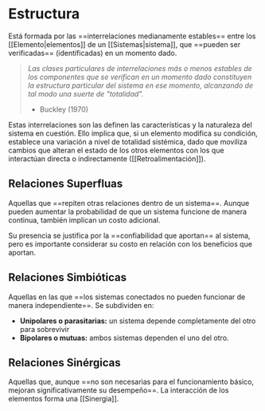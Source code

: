 # Estructura

Está formada por las ==interrelaciones medianamente estables== entre los [[Elemento|elementos]] de un [[Sistemas|sistema]], que ==pueden ser verificadas== (identificadas) en un momento dado. 

> *Las clases particulares de interrelaciones más o menos estables de los componentes que se verifican en un momento dado constituyen la estructura particular del sistema en ese momento, alcanzando de tal modo una suerte de "totalidad".*
> 
> - Buckley (1970)

Estas interrelaciones son las definen las características y la naturaleza del sistema en cuestión. Ello implica que, si un elemento modifica su condición, establece una variación a nivel de totalidad sistémica, dado que moviliza cambios que alteran el estado de los otros elementos con los que interactúan directa o indirectamente ([[Retroalimentación]]).

## Relaciones Superfluas

Aquellas que ==repiten otras relaciones dentro de un sistema==. Aunque pueden aumentar la probabilidad de que un sistema funcione de manera continua, también implican un costo adicional.

Su presencia se justifica por la ==confiabilidad que aportan== al sistema, pero es importante considerar su costo en relación con los beneficios que aportan.

## Relaciones Simbióticas

Aquellas en las que ==los sistemas conectados no pueden funcionar de manera independiente==. Se subdividen en:

- **Unipolares o parasitarias:** un sistema depende completamente del otro para sobrevivir
- **Bipolares o mutuas:** ambos sistemas dependen el uno del otro.

## Relaciones Sinérgicas

Aquellas que, aunque ==no son necesarias para el funcionamiento básico, mejoran significativamente su desempeño==. La interacción de los elementos forma una [[Sinergia]].
